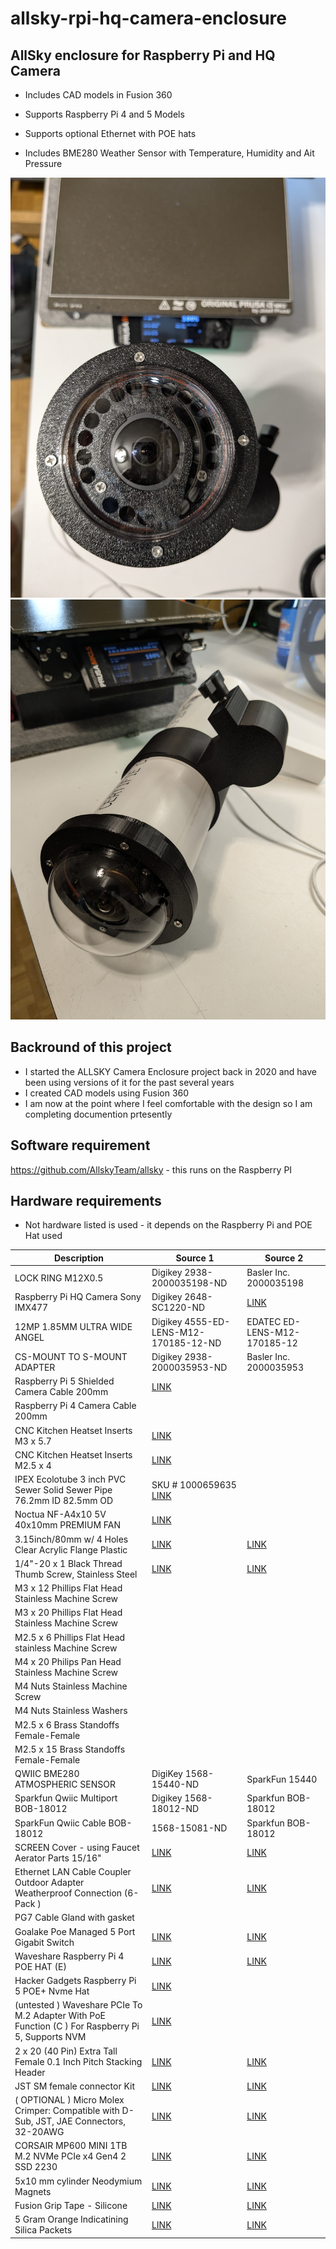 # allsky-rpi-hq-camera-enclosure

## AllSky enclosure for Raspberry Pi and HQ Camera 
* Includes CAD models in Fusion 360<br>

* Supports Raspberry Pi 4 and 5 Models<br>

* Supports optional Ethernet with POE hats<br>

* Includes BME280 Weather Sensor with Temperature, Humidity and Ait Pressure<br>

![]( https://github.com/magore/allsky-rpi-hq-camera-enclosure/blob/main/images/ALLSKY-CAMERA-TOP-VIEW-CLOSEUP-O-RING-VERSION.jpg )
![]( https://github.com/magore/allsky-rpi-hq-camera-enclosure/blob/main/images/ALLSKY-CAMERA-FULL-VIEW-WITH-PIPE-MOUNT.jpg )

## Backround of this project
  * I started the ALLSKY Camera Enclosure project back in 2020 and have been using versions of it for the past several years
  * I created CAD models using Fusion 360 
  * I am now at the point where I feel comfortable with the design so I am completing documention prtesently

## Software requirement
https://github.com/AllskyTeam/allsky - this runs on the Raspberry PI<br>

## Hardware requirements
* Not hardware listed is used - it depends on the Raspberry Pi and POE Hat used

| Description | Source 1 | Source 2|
|---------|----------|--------------------|
| LOCK RING M12X0.5| Digikey 2938-2000035198-ND | Basler Inc. 2000035198 |
| Raspberry Pi HQ Camera Sony IMX477 | Digikey  2648-SC1220-ND | [LINK](https://www.raspberrypi.com/products/raspberry-pi-high-quality-camera/ ) | 
| 12MP 1.85MM ULTRA WIDE ANGEL | Digikey 4555-ED-LENS-M12-170185-12-ND | EDATEC ED-LENS-M12-170185-12 |
| CS-MOUNT TO S-MOUNT ADAPTER | Digikey 2938-2000035953-ND | Basler Inc.  2000035953 |
| Raspberry Pi 5 Shielded Camera Cable 200mm | [LINK](https://www.raspberrypi.com/products/camera-cable/ ) | |
| Raspberry Pi 4 Camera Cable 200mm | | |
| CNC Kitchen Heatset Inserts M3 x 5.7 | [LINK](https://cnckitchen.store/products/heat-set-insert-m3-x-5-7-100-pieces ) | |
| CNC Kitchen Heatset Inserts M2.5 x 4 | [LINK](https://cnckitchen.store/products/gewindeeinsatz-threaded-insert-m2-5-standard-100-stk-pcs ) | |
| IPEX Ecolotube 3 inch PVC Sewer Solid Sewer Pipe 76.2mm ID 82.5mm OD | SKU # 1000659635  [LINK](https://www.homedepot.ca/product/ipex-ecolotube-3-inch-x-10-feet-pvc-sewer-solid-sewer-pipe/1000659635 ) | |
| Noctua NF-A4x10 5V 40x10mm PREMIUM FAN | [LINK](https://noctua.at/en/products/fan/nf-a4x10-5v ) | |
| 3.15inch/80mm w/ 4 Holes Clear Acrylic Flange Plastic | [LINK](https://www.amazon.ca/dp/B07L6FBMXF ) | [LINK](https://www.amazon.com/dp/B07L6FBMXF ) |
| 1/4"-20 x 1 Black Thread Thumb Screw, Stainless Steel | [LINK](https://www.amazon.ca/dp/B0DC5Y3KLQ ) | [LINK](https://www.amazon.com/dp/B0DC5Y3KLQ ) |
| M3 x 12 Phillips Flat Head Stainless Machine Screw | | |
| M3 x 20 Phillips Flat Head Stainless Machine Screw | | |
| M2.5 x 6 Phillips Flat Head stainless Machine Screw | | |
| M4 x 20 Philips Pan Head Stainless Machine Screw | | |
| M4 Nuts Stainless Machine Screw | | |
| M4 Nuts Stainless Washers | | |
| M2.5 x 6 Brass Standoffs Female-Female | | |
| M2.5 x 15 Brass Standoffs Female-Female | | |
|QWIIC BME280 ATMOSPHERIC SENSOR| DigiKey 1568-15440-ND | SparkFun 15440|
| Sparkfun Qwiic Multiport BOB-18012 | Digikey 1568-18012-ND | Sparkfun BOB-18012 | 
| SparkFun Qwiic Cable BOB-18012 | 1568-15081-ND | Sparkfun BOB-18012 | 
| SCREEN Cover - using Faucet Aerator Parts 15/16" | [LINK]( https://www.amazon.ca/dp/B08XNRCDV6 ) | [LINK]( https://www.amazon.com/dp/B08XNRCDV6 ) |
| Ethernet LAN Cable Coupler Outdoor Adapter Weatherproof Connection (6-Pack ) | [LINK](https://www.amazon.ca/dp/B08GPB8M6B ) | [LINK](https://www.amazon.com/dp/B08GPB8M6B ) |
| PG7 Cable Gland  with gasket | | |
| Goalake Poe Managed 5 Port Gigabit Switch | [LINK](https://www.amazon.ca/dp/B0D2X4M1R7 ) | [LINK](https://www.amazon.com/dp/B0D2X4M1R7 ) |
| Waveshare Raspberry Pi 4 POE HAT (E) | [LINK](https://www.amazon.ca/dp/B0BKK6FXRJ ) | [LINK](https://www.amazon.com/dp/B0BKK6FXRJ ) |
| Hacker Gadgets Raspberry Pi 5 POE+ Nvme Hat | [LINK](https://hackergadgets.com/products/nvme-and-poe-hat-for-raspberry-pi-5 ) | |
| (untested ) Waveshare PCIe To M.2 Adapter With PoE Function (C ) For Raspberry Pi 5, Supports NVM | [LINK](https://www.waveshare.com/poe-m.2-hat-plus-c.htm ) | |
| 2 x 20 (40 Pin) Extra Tall Female 0.1 Inch Pitch Stacking Header | [LINK]( https://www.amazon.ca/Female-Stacking-Header-Compatible-Raspberry/dp/B084Q4W1PW ) | [LINK]( https://www.amazon.com/Female-Stacking-Header-Compatible-Raspberry/dp/B084Q4W1PW ) |
| JST SM female connector Kit | [LINK]( https://www.amazon.ca/dp/B07BGV7H7V ) | [LINK]( https://www.amazon.com/dp/B07BGV7H7V ) |
| ( OPTIONAL ) Micro Molex Crimper: Compatible with D-Sub, JST, JAE Connectors, 32-20AWG | [LINK]( https://www.amazon.ca/dp/B082X45D7T ) | [LINK]( https://www.amazon.ca/dp/B082X45D7T ) |
| CORSAIR MP600 MINI 1TB M.2 NVMe PCIe x4 Gen4 2 SSD 2230 | [LINK]( https://www.amazon.ca/dp/B0D9MJCFNK ) | [LINK]( https://www.amazon.com/dp/B0D9MJCFNK ) |
| 5x10 mm cylinder Neodymium Magnets | [LINK]( https://www.amazon.ca/dp/B0DQKTHBCN ) | [LINK]( https://www.amazon.com/dp/B0DQKTHBCN ) |
| Fusion Grip Tape - Silicone | [LINK]( https://www.amazon.ca/dp/B072QYQN7B ) | [LINK]( https://www.amazon.ca/dp/B072QYQN7B ) |
| 5 Gram Orange Indicatining Silica Packets | [LINK]( https://www.amazon.ca/dp/B07FSZVZFV ) | [ LINK]( https://www.amazon.ca/dp/B07FSZVZFV ) |


